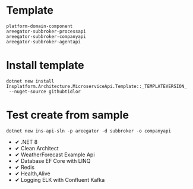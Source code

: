 # Template
```
platform-domain-component
areegator-subbroker-processapi
areegator-subbroker-companyapi
areegator-subbroker-agentapi
```

# Install template

```
dotnet new install Insplatform.Architecture.MicroserviceApi.Template::_TEMPLATEVERSION_
 --nuget-source githubtidlor 
```

# Test create from sample

```ssh
dotnet new ins-api-sln -p areegator -d subbroker -o companyapi
```
- ✔ .NET 8
- ✔ Clean Architect
- ✔ WeatherForecast Example Api
- ✔ Database EF Core with LINQ
- ✔ Redis
- ✔ Health,Alive
- ✔ Logging ELK with Confluent Kafka
